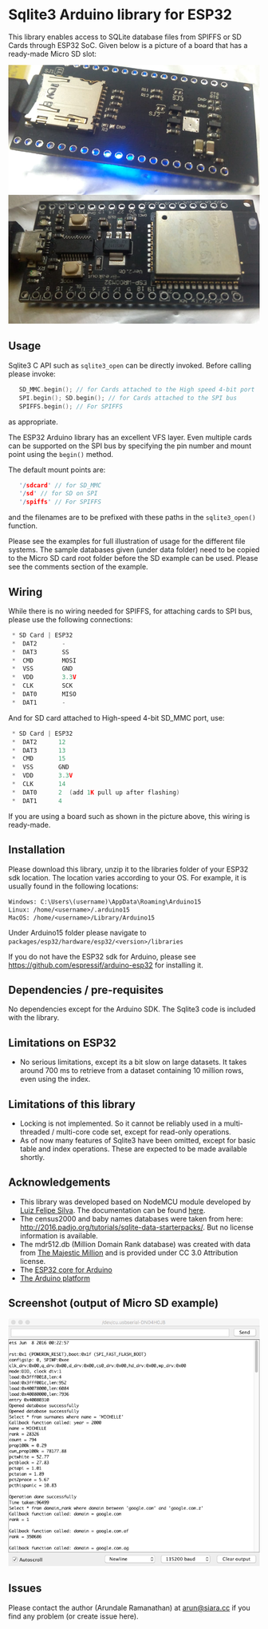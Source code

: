 # Sqlite3 Arduino library for ESP32
This library enables access to SQLite database files from SPIFFS or SD Cards through ESP32 SoC.  Given below is a picture of a board that has a ready-made Micro SD slot:

![](ESP_WROOM_32_breakout.png?raw=true)

## Usage
Sqlite3 C API such as `sqlite3_open` can be directly invoked. Before calling please invoke:

```c++
   SD_MMC.begin(); // for Cards attached to the High speed 4-bit port 
   SPI.begin(); SD.begin(); // for Cards attached to the SPI bus
   SPIFFS.begin(); // For SPIFFS
```
as appropriate.

The ESP32 Arduino library has an excellent VFS layer.  Even multiple cards can be supported on the SPI bus by specifying the pin number and mount point using the `begin()` method.

The default mount points are:
```c++
   '/sdcard' // for SD_MMC 
   '/sd' // for SD on SPI
   '/spiffs' // For SPIFFS
```

and the filenames are to be prefixed with these paths in the `sqlite3_open()` function.

Please see the examples for full illustration of usage for the different file systems. The sample databases given (under data folder) need to be copied to the Micro SD card root folder before the SD example can be used.  Please see the comments section of the example.

## Wiring

While there is no wiring needed for SPIFFS, for attaching cards to SPI bus, please use the following connections:

```c++
 * SD Card | ESP32
 *  DAT2       -
 *  DAT3       SS
 *  CMD        MOSI
 *  VSS        GND
 *  VDD        3.3V
 *  CLK        SCK
 *  DAT0       MISO
 *  DAT1       -
```

And for SD card attached to High-speed 4-bit SD_MMC port, use:

```c++
 * SD Card | ESP32
 *  DAT2      12
 *  DAT3      13
 *  CMD       15
 *  VSS       GND
 *  VDD       3.3V
 *  CLK       14
 *  DAT0      2  (add 1K pull up after flashing)
 *  DAT1      4
```

If you are using a board such as shown in the picture above, this wiring is ready-made.

## Installation

Please download this library, unzip it to the libraries folder of your ESP32 sdk location. The location varies according to your OS.  For example, it is usually found in the following locations:
```
Windows: C:\Users\(username)\AppData\Roaming\Arduino15
Linux: /home/<username>/.arduino15
MacOS: /home/<username>/Library/Arduino15
```
Under Arduino15 folder please navigate to `packages/esp32/hardware/esp32/<version>/libraries`

If you do not have the ESP32 sdk for Arduino, please see https://github.com/espressif/arduino-esp32 for installing it.

## Dependencies / pre-requisites

No dependencies except for the Arduino SDK. The Sqlite3 code is included with the library.

## Limitations on ESP32

* No serious limitations, except its a bit slow on large datasets. It takes around 700 ms to retrieve from a dataset containing 10 million rows, even using the index.

## Limitations of this library

* Locking is not implemented.  So it cannot be reliably used in a multi-threaded / multi-core code set, except for read-only operations.
* As of now many features of Sqlite3 have been omitted, except for basic table and index operations.  These are expected to be made available shortly.

## Acknowledgements
* This library was developed based on NodeMCU module developed by [Luiz Felipe Silva](https://github.com/luizfeliperj). The documentation can be found [here](https://nodemcu.readthedocs.io/en/master/en/modules/sqlite3/).
* The census2000 and baby names databases were taken from here: http://2016.padjo.org/tutorials/sqlite-data-starterpacks/. But no license information is available.
* The mdr512.db (Million Domain Rank database) was created with data from [The Majestic Million](https://majestic.com/reports/majestic-million) and is provided under CC 3.0 Attribution license.
* The [ESP32 core for Arduino](https://github.com/espressif/arduino-esp32)
* [The Arduino platform](https://arduino.cc)

## Screenshot (output of Micro SD example)
![](output_screenshot.png?raw=true)

## Issues
Please contact the author (Arundale Ramanathan) at arun@siara.cc if you find any problem (or create issue here).
